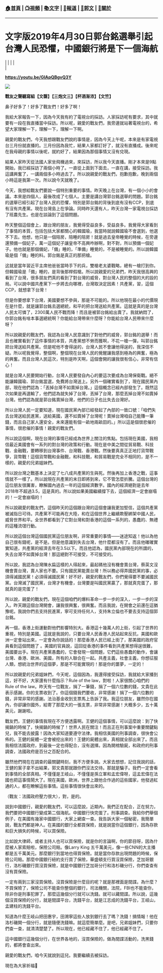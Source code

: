 ###  [:house:首頁](https://github.com/ourhimalayas/home) | [:tv:視頻](https://github.com/ourhimalayas/videos) | [:books:文字](https://github.com/ourhimalayas/txt) | [:newspaper:報道](https://github.com/ourhimalayas/news) | [:eagle:郭文](https://github.com/ourhimalayas/guomedia) | [:pray:關於](https://github.com/ourhimalayas/home/tree/master/about)
---
# **文字版2019年4月30日郭台銘選舉引起台灣人民恐懼，中國銀行將是下一個海航**  

<u></u><sub></sub><sup></sup><strike></strike>
  
  




|  |
|  |   
 |



  

**https://youtu.be/GIApQBgvQ3Y**
<u></u><sub></sub><sup></sup><strike></strike>  

<u></u><sub></sub><sup></sup><strike></strike>

**[![](https://2.bp.blogspot.com/-NapmIRa43ho/XMlZqcpDLKI/AAAAAAAABl0/H-2W_X7XUtUYUEdH2kt3DSBFAPcyZRt4QCLcBGAs/s400/111.png)](https://2.bp.blogspot.com/-NapmIRa43ho/XMlZqcpDLKI/AAAAAAAABl0/H-2W_X7XUtUYUEdH2kt3DSBFAPcyZRt4QCLcBGAs/s1600/111.png)**


**戰友之聲聽寫組【文罄】【三炮文三】【杯酒渐浓】【文竺】**  
  

鼻子好多了！好多了戰友們！好多了啊！
  

我給大家報告一下，因為今天我有約了電視台的採訪。人家採訪呢有要求，其中就要有一段在我直播當中採訪。所以呢，親愛的戰友們，我旁邊就站著電視台的，希望大家理解一下，理解一下，理解一下啊。
  

親愛的戰友們，今天我想跟戰友們說的事情是，因為今天上午呢，本來是有家電視台三月份就直播的。三月份因為我忙，結果人家都訂好了，就沒有直播成。後來呢在我母親的事情以後呢，就約好了，結果因為那個事情又沒有兌現。
  

結果人家昨天從法國人家坐飛機過來，來採訪，所以我今天直播。剛才本來是9點開始，我已經採訪了兩個小時了。一直從上面到下面去，一直在講，接受採訪。我這講興奮了，一講兩個多小時過去了。所以說親愛的戰友們，抱歉抱歉，晚到兩個小時這是我第一次。所以說今天就晚了。
  

今天，我想給戰友們要說一個特別重要的事情。昨天晚上在台灣，有一個小小的會議。本來是四個人，最後改成了七個人。主要是講台灣郭台銘選舉的問題。郭台銘的選舉已經引起了台灣人民的恐懼，特別是郭台銘的背後到底有沒有CCP，到底有沒有共產黨。現在台灣島上在爭論。同時昨天還有人，昨天台灣一家電視台採訪了班農先生。也是在談論到了這個問題。
  

昨天整個這個會上，跟台灣的朋友，我覺得受益良多，受益良多。我覺得大家看到了事情的本質，包括包括大家都關心的韓國瑜，我當時就說韓國瑜不會選到，他選不下去。他想，他只是一個陪房，陪睡的陪房！就是過去皇帝睡覺的時候，在旁邊還預備一個妃子，萬一這個妃子讓皇帝不高興咋辦啊，對不對，所以預備一個妃子。他也就是那個備妃，「備」睡的，「準備」睡覺的，不是被睡覺的。所以說韓國瑜是個「備」睡的料。郭台銘是真正的那把槍。
  

这就是當年習近平主席他爸爸當時手下的兵，雙槍老太婆戰略，總有一槍打到你。但韓國瑜是「備」睡的，是背後那桿假槍。所以說親愛的兄弟們，昨天我很高興的看到了台灣，很多朋友們真的看到了對台灣的威脅，對台灣人民的整個的大的設的局。可以說中國共產黨下一步將去向哪裡，台灣取決定因素！共產黨，習，這個CCP，就想拿下台灣！
  

但是你要想拿下台灣，美國要想不參與，那是不可能的。所以他現在最小的代價現在是什麼，就是讓郭台銘去選總統，和平的把台灣送給共產黨。這就是真的是台灣人民太可憐了，2300萬人民不戰而降！而且是被郭台銘給出賣了。我就納悶了，你郭台銘有啥本事選總統啊？你能給台灣帶來什麼呀？你能給台灣人民帶來什麼呀？
  

所以說親愛的戰友們，我認為台灣人民意識到了對他們的威脅，郭台銘的選舉！而且也確實看到了這件事情的本質，共產黨想不勞而獲啊，不花一槍一彈，叫郭台銘把台灣送給共產黨。但是呢他不會得逞的，台灣人民不會讓他得逞的，我深信不疑。所以呢我覺得，整個啊，整個現在台灣人民的覺醒讓我感到極為的興奮，極為的興奮。而且台灣人民這次，特別是昨天啊，這個會開的讓我很有信心，非常有信心！
  

就是台灣人民要開始行動，台灣人民要發自內心的要這次要成為台灣保衛戰。絕不能讓韓國瑜、郭台銘當選，免費將台灣送上。另外一個確實看到了，現在國民黨內部，現在他們認為：「丟掉台灣不如賣掉台灣。」這個概念已經內部發生了。既然這次如果是再選輸了，他們認為就失掉了台灣，丟掉了台灣，那麼丟掉台灣不如賣掉台灣。他們認為就是郭台銘賣掉台灣，他們的日子也比失去台灣好。
  

所以台灣人民一定要知道，現在國民黨內部已經發起了內部的一致口號：「咱們失去台灣送給民進黨，送給美國，還不如賣掉了台灣呢！賣掉台灣咱自己能賺一筆錢，而且自己家人還安全，未來還能有個一畝地兩畝田的。」所以這是個很悲催的事情，很悲催的事情！親愛的戰友們。
  

所以說這個啊，現在台灣的事情已經成為世界上關注的焦點。包括現在美國，我相信最近美國會有一系列的對台灣的政策和行動。現在是中美之間從貿易戰、科技戰、金融戰，要轉移到台灣事件、台灣戰、香港戰。然後要真真正正地打貨幣戰爭，貨幣戰！這個貨幣戰和金融戰，和科技戰，和貿易戰是完全不相同的，是不一樣的，親愛的兄弟姐妹們。
  

所以說台灣之戰基本上決定了七八成共產黨的生與死。然後再加上香港之戰，這事情就不一樣了。所以說現在共產黨的末日即將到來，它不管怎麼折騰。這個台灣的這位朋友很厲害，瞭解國內過去一年的這個經濟數字。國內的經濟絕對是去年2018年不超過3.5，這是真的。所以說如果美國繼續撐下去，這個經濟一定會崩塌的！一定會崩塌的！
  

所以說親愛的戰友們，這個昨天的這個跟台灣的這個會讓我更加堅信，這個共產黨被滅指日可待。共產黨不可能再在大陸，和在這個世界上繼續欺壓綁架中國人民，威脅世界和平。全世界都看到了它對台灣和對香港的這個一系列的，愚蠢的、無禮的這種流氓行動。
  

所以說這個台灣這個國民黨這位朋友啊，非常重要的事情——迷途知返！他以為他自己很有錢呢，是不是。但是他意識到失去台灣，他什麼都沒有了。而且他確確實實知道，共產黨的經濟去年在3.5以下。而且他認為，國民黨內部現在的所謂的，失去台灣不如賣掉台灣！那這絕對不可接受，不可接受的。
  

所以說，我認為台灣陳水扁這樣的人得起來，最起碼他沒有機會賣台灣，蔡英文沒機會賣台灣，賣人家也不要。只有國民黨能賣台灣！所以務必得弄國民黨的事，必須得滅國民黨！必須得滅國民黨！好不好，親愛的戰友們，你們覺得要不要滅國民黨。台灣滅了國民黨，台灣才有機會，台灣要是叫國民黨贏了，那就真完蛋了，那就真的是完蛋了！
  

所以說，親愛的戰友們，現在這個咱們的爆料革命一步一步的深入，一步一步的深入。昨天跟這個台灣開會，讓我很興奮，很興奮。而且我說，在開會之前還在這猶豫呢。我說你們去支持民進黨，寧可支持任何人，支持朱立倫也不要去支持這個郭台銘。
  

再一個，香港上街運動對他們影響特別大。香港這十幾萬人的上街，引起了世界的重視，特別是美國。這就是我說的，只要台灣人民香港人民站起來反抗，美國和歐洲一定會站出來，一定會為你說話的！那麼香港人民已經上街了，那美國的政府官員看到這個問題了 。美國的官員說，這回從香港的事件看到共產黨想得逞很難，美國要出手。現在共產黨愚蠢的，它會發現一個問題，它們這些愚蠢的動作，會讓台灣、香港、歐洲、美國，所有的人聯合在一起。共產主義，社會主義，你想征服人類，想統治世界的這個夢，那是不可能實現的！那是你的噩夢，一定的！
  

所以說親愛的兄弟姐妹們，今天呢，這個因為，我還得接受採訪，我就給大家播到這，好不好，大家還有什麼指示？Rule of the law，對啦！人家很關心咱們的Rule of the law。昨天有一位戰友，捐了一筆錢，捐了一個六位數的錢，文貴在此表示感謝。你的支票收到了。你這個錢我們要收，非常感謝！捐了一個六位數的錢，非常非常的感謝。法治基金收到支票馬上告訴了我。我這位朋友，雖然你在國內，你卻讓你國外，給寄了那麼大的一張支票，非常非常感謝！大概多少，五十萬美元，謝謝啦。
  

戰友們，王健的事情我現在不方便透露啊。王健的這個事情，可以這麼說：到了快揭鍋的時候了，快揭鍋的時候了！世界人民在關注！而且正在刑事案中重要關鍵點兒，我不能去披露！因為大家知道要遵守法律。我相信美國的刑事調查，很快會公佈的。王健的屍體一定會被挖出來的！王健的屍體出來，真相就全部出來了。而且我相信法國政府，到最後一定也得配合，沒有選擇。因為開棺驗屍，和政府的刑事調查，法國政府是百分之百配合的。
  

雖然他們現在在調查的最關鍵時刻，我不方便多說。大家去想想，記住我說的話，王健的案子拿不出結果，郭文貴那就跟你們沒法交待。那就是騙子。我們一定會看到事情的全部真相。不僅僅是王岐山，不僅僅是孫立軍和孟宏偉呀，這孟宏偉在法國也把這事情鬧大了。現在美國，歐洲，世界上跟他合作過的這些國家，他發過紅通的人，都在瞭解這些事情。這些事情很快會出來的。
  

（戰友：法國政府壓力很大），對，是的。
  

說到中國銀行，親愛的戰友們，可以這麼說，近期內，我們正在配合，正在努力，我們要把中國銀行變成第二個海航。中國銀行快完蛋了。刑事調查。我給你們舉個例子，在美國有幾家中國銀行，大家上網查一查。我告訴大家一個秘密，我簡單說，戰友們都是神人。在美國的銀行全都買保險，就是說當你這個銀行，因為存款和巨大損失的時候，可以買保險。
  

比如說大律師，或者主持人也可以買保險，就是你的言論啊，你的節目呀，因為什麼被人家索賠啦，保險公司賠。像Larry King 五千萬美元，像一些CNN的大主播都是五千萬美元。那麼銀行到當地也得買保險。就是當你存款出現問題的時候，保險公司賠。那麼中國銀行紐約支行買了保險，華盛頓支行買沒買保險，芝加哥銀行，洛杉磯銀行買沒買保險，就是中國銀行芝加哥分行和洛杉磯分行，你們查查有沒有買保險。
  

一定有兩到三家沒買保險。沒買保險是什麼目的呢？就是那裡面是間諜。為什麼？不買保險了，保險公司不能查你整個的銀行，司法機關，法院，FBI也不能查你，除非你是刑事犯罪了。那麼這幾個分行就可以洗錢。就可以藏間諜。所以說，這幾個沒買保險的分行，就是間諜平台，洗錢平台，就是江志成的洗錢平台，王岐山，孟建柱的洗錢平台。
  

知道為什麼王岐山把田惠宇，田溯寧這些人放到銀行去了嗎？洗錢！搞情報！他在洛杉磯開一個分行，就是隨便洗錢嘛。就這麼簡單麼。是吧，兄弟姐妹們，只要你們查一查，就清清楚楚了。所以現在，他已經藏不住了，他已經藏不住了。
  

這中國銀行這幾個分行，在世界各地的，沒買保險的，做為間諜活動的，洗黑錢的，都將會查出來。
  

親愛的戰友們，咱今天就說到這兒。我要繼續去被採訪。
  

現在為大家祈福🙏
  


<u></u><sub></sub><sup></sup><strike></strike>